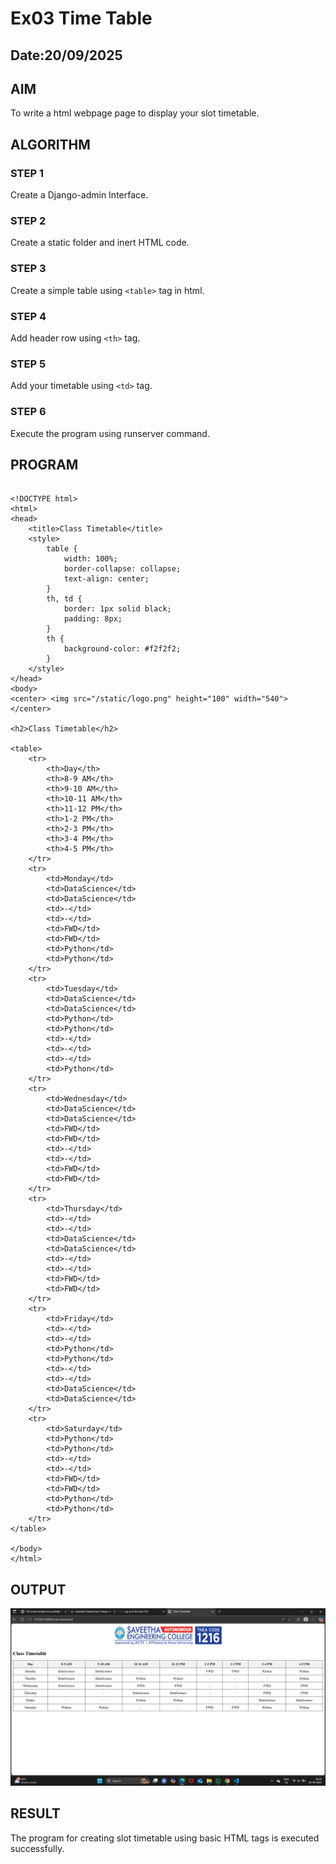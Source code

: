 # Ex03 Time Table
## Date:20/09/2025

## AIM
To write a html webpage page to display your slot timetable.

## ALGORITHM
### STEP 1
Create a Django-admin Interface.

### STEP 2
Create a static folder and inert HTML code.

### STEP 3
Create a simple table using ```<table>``` tag in html.

### STEP 4
Add header row using ```<th>``` tag.

### STEP 5
Add your timetable using ```<td>``` tag.

### STEP 6
Execute the program using runserver command.

## PROGRAM
```

<!DOCTYPE html>
<html>
<head>
    <title>Class Timetable</title>
    <style>
        table {
            width: 100%;
            border-collapse: collapse;
            text-align: center;
        }
        th, td {
            border: 1px solid black;
            padding: 8px;
        }
        th {
            background-color: #f2f2f2;
        }
    </style>
</head>
<body>
<center> <img src="/static/logo.png" height="100" width="540"> </center>

<h2>Class Timetable</h2>

<table>
    <tr>
        <th>Day</th>
        <th>8-9 AM</th>
        <th>9-10 AM</th>
        <th>10-11 AM</th>
        <th>11-12 PM</th>
        <th>1-2 PM</th>
        <th>2-3 PM</th>
        <th>3-4 PM</th>
        <th>4-5 PM</th>
    </tr>
    <tr>
        <td>Monday</td>
        <td>DataScience</td>
        <td>DataScience</td>
        <td>-</td>
        <td>-</td>
        <td>FWD</td>
        <td>FWD</td>
        <td>Python</td>
        <td>Python</td>
    </tr>
    <tr>
        <td>Tuesday</td>
        <td>DataScience</td>
        <td>DataScience</td>
        <td>Python</td>
        <td>Python</td>
        <td>-</td>
        <td>-</td>
        <td>-</td>
        <td>Python</td>
    </tr>
    <tr>
        <td>Wednesday</td>
        <td>DataScience</td>
        <td>DataScience</td>
        <td>FWD</td>
        <td>FWD</td>
        <td>-</td>
        <td>-</td>
        <td>FWD</td>
        <td>FWD</td>
    </tr>
    <tr>
        <td>Thursday</td>
        <td>-</td>
        <td>-</td>
        <td>DataScience</td>
        <td>DataScience</td>
        <td>-</td>
        <td>-</td>
        <td>FWD</td>
        <td>FWD</td>
    </tr>
    <tr>
        <td>Friday</td>
        <td>-</td>
        <td>-</td>
        <td>Python</td>
        <td>Python</td>
        <td>-</td>
        <td>-</td>
        <td>DataScience</td>
        <td>DataScience</td>
    </tr>
    <tr>
        <td>Saturday</td>
        <td>Python</td>
        <td>Python</td>
        <td>-</td>
        <td>-</td>
        <td>FWD</td>
        <td>FWD</td>
        <td>Python</td>
        <td>Python</td>
    </tr>
</table>

</body>
</html>

```

## OUTPUT
![alt text](<Screenshot (6).png>)

## RESULT
The program for creating slot timetable using basic HTML tags is executed successfully.
